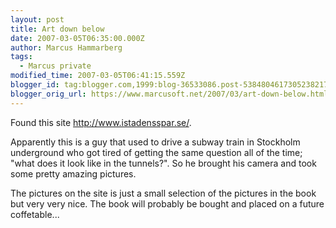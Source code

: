 ```yaml
---
layout: post
title: Art down below
date: 2007-03-05T06:35:00.000Z
author: Marcus Hammarberg
tags:
  - Marcus private
modified_time: 2007-03-05T06:41:15.559Z
blogger_id: tag:blogger.com,1999:blog-36533086.post-5384804617305238217
blogger_orig_url: https://www.marcusoft.net/2007/03/art-down-below.html
---
```


Found this site <http://www.istadensspar.se/>.

Apparently this is a guy that used to drive a subway train in Stockholm
underground who got tired of getting the same question all of the time;
"what does it look like in the tunnels?". So he brought his camera and
took some pretty amazing pictures.

The pictures on the site is just a small selection of the pictures in
the book but very very nice. The book will probably be bought and placed
on a future coffetable...
